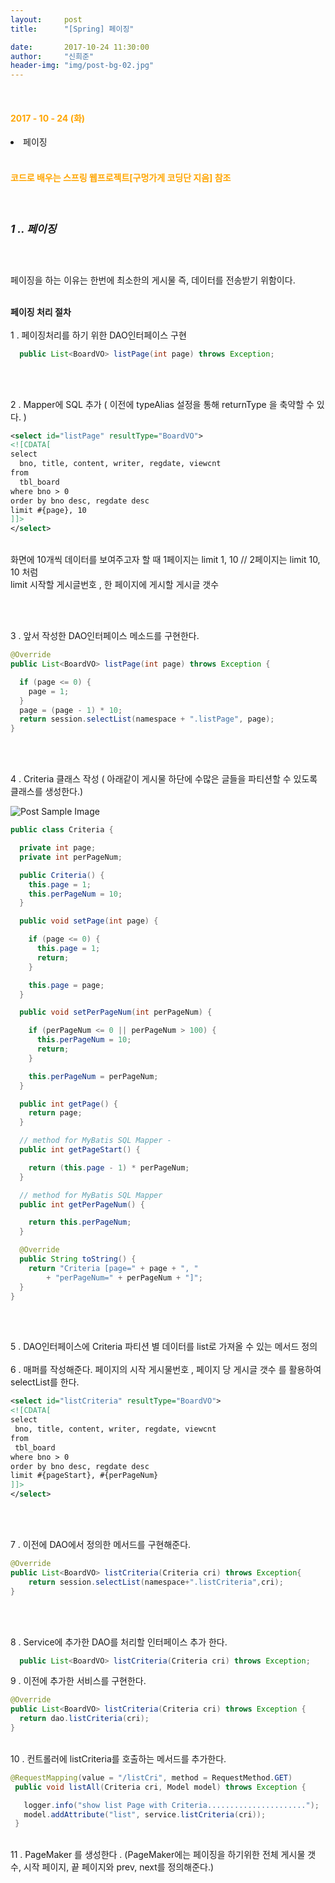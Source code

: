 ```yaml
---
layout:     post
title:      "[Spring] 페이징"

date:       2017-10-24 11:30:00
author:     "신희준"
header-img: "img/post-bg-02.jpg"
---
```


<meta name="description" content="Spring스프링 애너테이션 Annotation정리 @Autowired,@Qualifier,@Resource,@Component,@PostConstruct,@Aspect
,@AOP,@POINTCUT,@AROUND,@ADVICE,@RequestMapping,@REPOSITORY,@SERVICE,@COMPONENT
">

<br>
<H4 style ="font-weight:bold; color : orange">2017 - 10 - 24 (화)</H4>
<li>페이징</li>

<br>
<H4 style ="font-weight:bold; color:orange;">코드로 배우는 스프링 웹프로젝트[구멍가게 코딩단 지음] 참조</H4>
<br>

<h5 style = "font-size: 17px; font-weight : bold;">1 .. 페이징</h5>

<br>

<p style = "font-size:14px">
페이징을 하는 이유는 한번에 최소한의 게시물 즉, 데이터를 전송받기 위함이다.
</p>

<p style = "font-size:14px">
<br>
<b>페이징 처리 절차</b>
<br><br>
1 . 페이징처리를 하기 위한 DAO인터페이스 구현
</p>

~~~java
  public List<BoardVO> listPage(int page) throws Exception;
~~~

<br>
<p style = "font-size:14px">
<br>
2 . Mapper에 SQL 추가 ( 이전에 typeAlias 설정을 통해 returnType 을 축약할 수 있다. )
</p>

~~~xml
<select id="listPage" resultType="BoardVO">
<![CDATA[
select
  bno, title, content, writer, regdate, viewcnt
from
  tbl_board
where bno > 0
order by bno desc, regdate desc
limit #{page}, 10
]]>  
</select>
~~~


<p style = "font-size:14px">
<br>
화면에 10개씩 데이터를 보여주고자 할 때 1페이지는 limit 1, 10 // 2페이지는 limit 10, 10 처럼
<br>
limit 시작할 게시글번호 , 한 페이지에 게시할 게시글 갯수
</p>

<br>
<p style = "font-size:14px">
<br>
3 . 앞서 작성한 DAO인터페이스 메소드를 구현한다.
</p>

~~~java
@Override
public List<BoardVO> listPage(int page) throws Exception {

  if (page <= 0) {
    page = 1;
  }
  page = (page - 1) * 10;
  return session.selectList(namespace + ".listPage", page);
}
~~~


<br>
<p style = "font-size:14px">
<br>
4 . Criteria 클래스 작성 ( 아래같이 게시물 하단에 수많은 글들을 파티션할 수 있도록 클래스를 생성한다.)
</p>

<img src="{{ site.baseurl }}/img/cri.JPG" alt="Post Sample Image">

~~~java
public class Criteria {

  private int page;
  private int perPageNum;

  public Criteria() {
    this.page = 1;
    this.perPageNum = 10;
  }

  public void setPage(int page) {

    if (page <= 0) {
      this.page = 1;
      return;
    }

    this.page = page;
  }

  public void setPerPageNum(int perPageNum) {

    if (perPageNum <= 0 || perPageNum > 100) {
      this.perPageNum = 10;
      return;
    }

    this.perPageNum = perPageNum;
  }

  public int getPage() {
    return page;
  }

  // method for MyBatis SQL Mapper -
  public int getPageStart() {

    return (this.page - 1) * perPageNum;
  }

  // method for MyBatis SQL Mapper
  public int getPerPageNum() {

    return this.perPageNum;
  }

  @Override
  public String toString() {
    return "Criteria [page=" + page + ", "
        + "perPageNum=" + perPageNum + "]";
  }
}
~~~



<br>
<p style = "font-size:14px">
<br>
5 . DAO인터페이스에 Criteria 파티션 별 데이터를 list로 가져올 수 있는 메서드 정의
<br><br>
6 . 매퍼를 작성해준다. 페이지의 시작 게시물번호 , 페이지 당 게시글 갯수 를 활용하여 selectList를 한다.
</p>

~~~xml
<select id="listCriteria" resultType="BoardVO">
<![CDATA[
select
 bno, title, content, writer, regdate, viewcnt
from
 tbl_board
where bno > 0
order by bno desc, regdate desc
limit #{pageStart}, #{perPageNum}
]]>  
</select>
~~~

<br>
<p style = "font-size:14px">
<br>
7 . 이전에 DAO에서 정의한 메서드를 구현해준다.
</p>


~~~JAVA
@Override
public List<BoardVO> listCriteria(Criteria cri) throws Exception{
	return session.selectList(namespace+".listCriteria",cri);
}
~~~

<br>
<p style = "font-size:14px">
<br>
8 . Service에 추가한 DAO를 처리할 인터페이스 추가 한다.

<br>
</p>

~~~java
  public List<BoardVO> listCriteria(Criteria cri) throws Exception;
~~~


<p style = "font-size:14px">
9 . 이전에 추가한 서비스를 구현한다.
</p>


~~~java
@Override
public List<BoardVO> listCriteria(Criteria cri) throws Exception {
  return dao.listCriteria(cri);
}
~~~

<p style = "font-size:14px">
<br>
10 . 컨트롤러에 listCriteria를 호출하는 메서드를 추가한다.
</p>

~~~java
@RequestMapping(value = "/listCri", method = RequestMethod.GET)
 public void listAll(Criteria cri, Model model) throws Exception {

   logger.info("show list Page with Criteria......................");
   model.addAttribute("list", service.listCriteria(cri));
 }
~~~

<p style = "font-size:14px">
<br>
11 . PageMaker 를 생성한다 . (PageMaker에는 페이징을 하기위한 전체 게시물 갯수, 시작 페이지, 끝 페이지와 prev, next를 정의해준다.)
</p>
